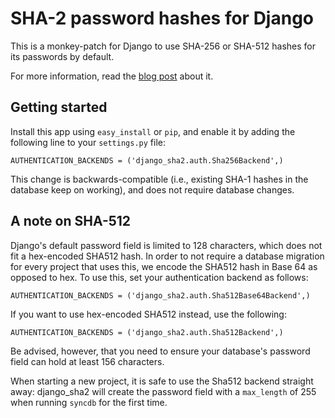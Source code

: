 SHA-2 password hashes for Django
================================

This is a monkey-patch for Django to use SHA-256 or SHA-512 hashes for its
passwords by default.

For more information, read the [blog post][blog] about it.

[blog]: http://fredericiana.com/2010/10/12/adding-support-for-stronger-password-hashes-to-django/


Getting started
---------------

Install this app using ``easy_install`` or ``pip``, and enable it by adding
the following line to your ``settings.py`` file:

    AUTHENTICATION_BACKENDS = ('django_sha2.auth.Sha256Backend',)

This change is backwards-compatible (i.e., existing SHA-1 hashes in the
database keep on working), and does not require database changes.


A note on SHA-512
-----------------
Django's default password field is limited to 128 characters, which does not
fit a hex-encoded SHA512 hash. In order to not require a database migration
for every project that uses this, we encode the SHA512 hash in Base 64 as
opposed to hex. To use this, set your authentication backend as follows:

    AUTHENTICATION_BACKENDS = ('django_sha2.auth.Sha512Base64Backend',)

If you want to use hex-encoded SHA512 instead, use the following:

    AUTHENTICATION_BACKENDS = ('django_sha2.auth.Sha512Backend',)

Be advised, however, that you need to ensure your database's password field can
hold at least 156 characters.

When starting a new project, it is safe to use the Sha512 backend straight away:
django\_sha2 will create the password field with a ``max_length`` of 255 when
running ``syncdb`` for the first time.

